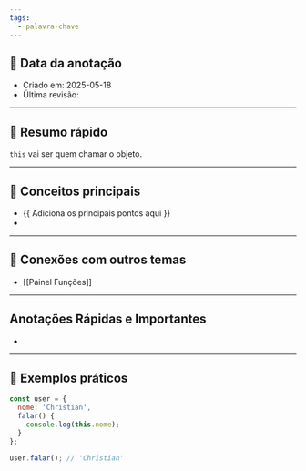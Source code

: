 ```yaml
---
tags:
  - palavra-chave
---
```


## 📅 Data da anotação
- Criado em: 2025-05-18
- Última revisão: 

---

## 🧠 Resumo rápido
`this` vai ser quem chamar o objeto.

---

## 📌 Conceitos principais
- {{ Adiciona os principais pontos aqui }}
- 

---

## 🧩 Conexões com outros temas
- [[Painel Funções]]
---

## Anotações Rápidas e Importantes
- 
---

## 📖 Exemplos práticos
```js
const user = {
  nome: 'Christian',
  falar() {
    console.log(this.nome);
  }
};

user.falar(); // 'Christian'
```
